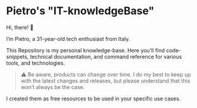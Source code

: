 # Pietro's "IT-knowledgeBase"

Hi, there! 👋

I’m Pietro, a 31-year-old tech enthusiast from Italy.

This Repository is my personal knowledge-base. Here you'll find code-snippets, technical documentation, and command reference for various tools, and technologies.

> :warning: Be aware, products can change over time. I do my best to keep up with the latest changes and releases, but please understand that this won’t always be the case.

I created them as free resources to be used in your specific use cases. 